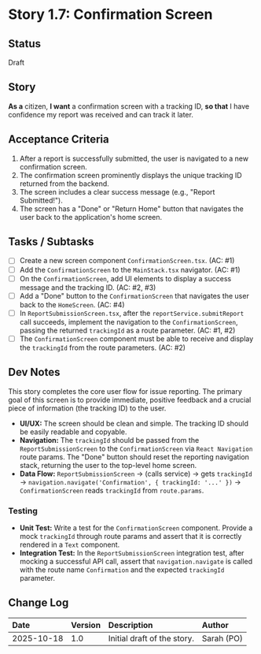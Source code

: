 # <!-- Powered by BMAD™ Core -->
# Story 1.7: Confirmation Screen

## Status
Draft

## Story
**As a** citizen,
**I want** a confirmation screen with a tracking ID,
**so that** I have confidence my report was received and can track it later.

## Acceptance Criteria
1. After a report is successfully submitted, the user is navigated to a new confirmation screen.
2. The confirmation screen prominently displays the unique tracking ID returned from the backend.
3. The screen includes a clear success message (e.g., "Report Submitted!").
4. The screen has a "Done" or "Return Home" button that navigates the user back to the application's home screen.

## Tasks / Subtasks
- [ ] Create a new screen component `ConfirmationScreen.tsx`. (AC: #1)
- [ ] Add the `ConfirmationScreen` to the `MainStack.tsx` navigator. (AC: #1)
- [ ] On the `ConfirmationScreen`, add UI elements to display a success message and the tracking ID. (AC: #2, #3)
- [ ] Add a "Done" button to the `ConfirmationScreen` that navigates the user back to the `HomeScreen`. (AC: #4)
- [ ] In `ReportSubmissionScreen.tsx`, after the `reportService.submitReport` call succeeds, implement the navigation to the `ConfirmationScreen`, passing the returned `trackingId` as a route parameter. (AC: #1, #2)
- [ ] The `ConfirmationScreen` component must be able to receive and display the `trackingId` from the route parameters. (AC: #2)

## Dev Notes
This story completes the core user flow for issue reporting. The primary goal of this screen is to provide immediate, positive feedback and a crucial piece of information (the tracking ID) to the user.

- **UI/UX:** The screen should be clean and simple. The tracking ID should be easily readable and copyable.
- **Navigation:** The `trackingId` should be passed from the `ReportSubmissionScreen` to the `ConfirmationScreen` via `React Navigation` route params. The "Done" button should reset the reporting navigation stack, returning the user to the top-level home screen.
- **Data Flow:** `ReportSubmissionScreen` -> (calls service) -> gets `trackingId` -> `navigation.navigate('Confirmation', { trackingId: '...' })` -> `ConfirmationScreen` reads `trackingId` from `route.params`.

### Testing
- **Unit Test:** Write a test for the `ConfirmationScreen` component. Provide a mock `trackingId` through route params and assert that it is correctly rendered in a `Text` component.
- **Integration Test:** In the `ReportSubmissionScreen` integration test, after mocking a successful API call, assert that `navigation.navigate` is called with the route name `Confirmation` and the expected `trackingId` parameter.

## Change Log
| Date | Version | Description | Author |
| :--- | :--- | :--- | :--- |
| 2025-10-18 | 1.0 | Initial draft of the story. | Sarah (PO) |
